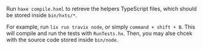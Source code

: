 Run `haxe compile.hxml` to retreve the helpers TypeScript files, which should be stored inside `bin/hxts/*`.

For example, run `lix run travix node`, or simply `command + shift + B`. This will compile and run the tests with `RunTests.hx`.
Then, you may alse chcek with the source code stored inside `bin/node`.
